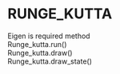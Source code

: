 # RUNGE_KUTTA
Eigen is required
  method <br>
    Runge_kutta.run() <br>
    Runge_kutta.draw() <br>
    Runge_kutta.draw_state() 
